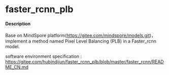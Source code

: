 # faster_rcnn_plb

#### Description
Base on  MindSpore platform(https://gitee.com/mindspore/models.git)，implement a method named Pixel Level Balancing (PLB) in a Faster_rcnn model.

software environment specification : https://gitee.com/hubindijun/faster_rcnn_plb/blob/master/faster_rcnn/README_CN.md


